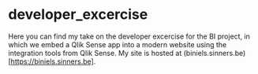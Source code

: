 # developer_excercise

Here you can find my take on the developer excercise for the BI project, in which we embed a Qlik Sense app into a modern website using the integration tools from Qlik Sense.
My site is hosted at (biniels.sinners.be)[https://biniels.sinners.be].